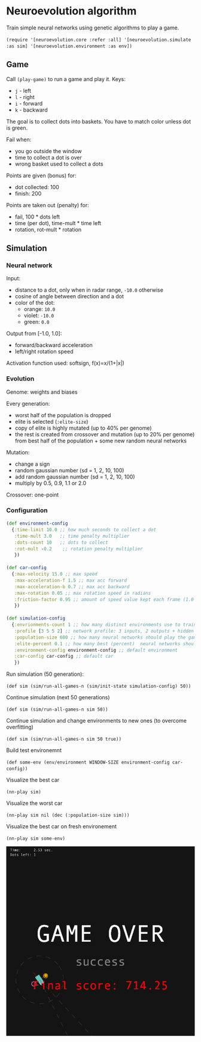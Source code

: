 # Neuroevolution algorithm

Train simple neural networks using genetic algorithms to play a game.

`(require '[neuroevolution.core :refer :all]
          '[neuroevolution.simulate :as sim]
		  '[neuroevolution.environment :as env])`

## Game

Call `(play-game)` to run a game and play it. Keys:

- `j` - left
- `l` - right
- `i` - forward
- `k` - backward

The goal is to collect dots into baskets. You have to match color unless dot is green.

Fail when:
- you go outside the window
- time to collect a dot is over
- wrong basket used to collect a dots

Points are given (bonus) for:
- dot collected: 100
- finish: 200 

Points are taken out (penalty) for:
- fail, 100 * dots left
- time (per dot), time-mult * time left
- rotation, rot-mult * rotation

## Simulation

### Neural network

Input:

- distance to a dot, only when in radar range, `-10.0` otherwise
- cosine of angle between direction and a dot
- color of the dot:
  - orange: `10.0`
  - violet: `-10.0`
  - green: `0.0`

Output from [-1.0, 1.0]:
- forward/backward acceleration
- left/right rotation speed

Activation function used: softsign, f(x)=x/(1+|x|)

### Evolution

Genome: weights and biases

Every generation:

- worst half of the population is dropped
- elite is selected (`:elite-size`)
- copy of elite is highly mutated (up to 40% per genome)
- the rest is created from crossover and mutation (up to 20% per genome) from best half of the population + some new random neural networks

Mutation:
- change a sign
- random gaussian number (sd = 1, 2, 10, 100)
- add random gaussian number (sd = 1, 2, 10, 100)
- multiply by 0.5, 0.9, 1.1 or 2.0

Crossover: one-point

### Configuration

```clojure
(def environment-config
  {:time-limit 10.0 ;; how much seconds to collect a dot
   :time-mult 3.0   ;; time penalty multiplier
   :dots-count 10   ;; dots to collect
   :rot-mult -0.2    ;; rotation penalty multiplier
   })

(def car-config
  {:max-velocity 15.0 ;; max speed
   :max-acceleration-f 1.5 ;; max acc forward
   :max-acceleration-b 0.7 ;; max acc backward
   :max-rotation 0.05 ;; max rotation speed in radians
   :friction-factor 0.95 ;; amount of speed value kept each frame (1.0 - no friction, 0.9 - high friction)
   })

(def simulation-config
  {:envrionments-count 1 ;; how many distinct environments use to train
   :profile [3 5 5 2] ;; network profile: 3 inputs, 2 outputs + hidden layers (5,5)
   :population-size 600 ;; how many neural networks should play the game
   :elite-percent 0.1 ;; how many best (percent)  neural networks should be used in the next gen
   :environment-config environment-config ;; default environment
   :car-config car-config ;; default car
   })
```

Run simulation (50 generation):

`(def sim (sim/run-all-games-n (sim/init-state simulation-config) 50))`

Continue simulation (next 50 generations)

`(def sim (sim/run-all-games-n sim 50))`

Continue simulation and change environments to new ones (to overcome overfitting)

`(def sim (sim/run-all-games-n sim 50 true))`

Build test environemnt

`(def some-env (env/environment WINDOW-SIZE environment-config car-config))`

Visualize the best car

`(nn-play sim)`

Visualize the worst car

`(nn-play sim nil (dec (:population-size sim)))`

Visualize the best car on fresh environement
 
`(nn-play sim some-env)`

![](results/neuroevolution/success.png)
